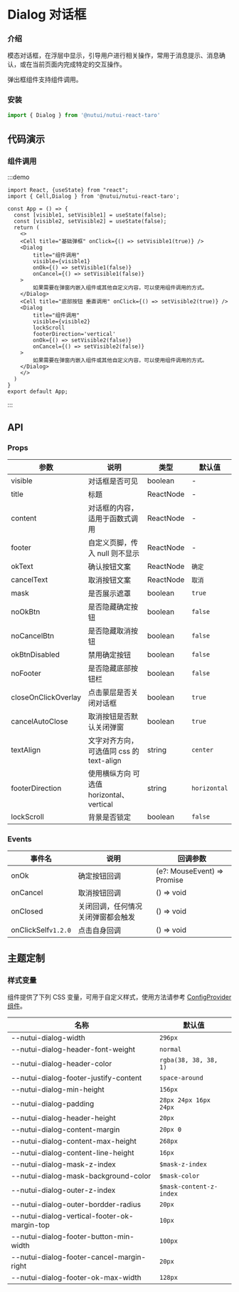 #  Dialog 对话框

### 介绍

模态对话框，在浮层中显示，引导用户进行相关操作，常用于消息提示、消息确认，或在当前页面内完成特定的交互操作。

弹出框组件支持组件调用。

### 安装

```ts
import { Dialog } from '@nutui/nutui-react-taro'
```


## 代码演示

### 组件调用

:::demo

```tsx
import React, {useState} from "react";
import { Cell,Dialog } from '@nutui/nutui-react-taro';

const App = () => {
  const [visible1, setVisible1] = useState(false);
  const [visible2, setVisible2] = useState(false);
  return (
    <>
    <Cell title="基础弹框" onClick={() => setVisible1(true)} />
    <Dialog 
        title="组件调用"
        visible={visible1}
        onOk={() => setVisible1(false)}
        onCancel={() => setVisible1(false)}
    >
        如果需要在弹窗内嵌入组件或其他自定义内容，可以使用组件调用的方式。
    </Dialog>
    <Cell title="底部按钮 垂直调用" onClick={() => setVisible2(true)} />
    <Dialog 
        title="组件调用"
        visible={visible2}
        lockScroll
        footerDirection='vertical'
        onOk={() => setVisible2(false)}
        onCancel={() => setVisible2(false)}
    >
        如果需要在弹窗内嵌入组件或其他自定义内容，可以使用组件调用的方式。
    </Dialog>
    </>
  )
}
export default App;
```

:::

## API

### Props

| 参数         | 说明                             | 类型   | 默认值           |
|--------------|----------------------------------|--------|------------------|
| visible         | 对话框是否可见               | boolean | -                |
| title        | 标题                         | ReactNode | -                |
| content         | 对话框的内容，适用于函数式调用 | ReactNode | -                |
| footer | 自定义页脚，传入 null 则不显示     | ReactNode | - |
| okText          | 确认按钮文案                        | ReactNode | `确定`              |
| cancelText          | 取消按钮文案                        | ReactNode | `取消`              |
| mask          | 是否展示遮罩                        | boolean | `true`              |
| noOkBtn          | 是否隐藏确定按钮                        | boolean | `false`              |
| noCancelBtn          | 是否隐藏取消按钮                        | boolean | `false`              |
| okBtnDisabled          | 禁用确定按钮                        | boolean | `false`              |
| noFooter          | 是否隐藏底部按钮栏                        | boolean | `false`              |
| closeOnClickOverlay          | 点击蒙层是否关闭对话框                        | boolean | `true`              |
| cancelAutoClose          | 取消按钮是否默认关闭弹窗                        | boolean | `true`              |
| textAlign          | 文字对齐方向，可选值同 css 的 text-align                        | string | `center`              |
| footerDirection          | 使用横纵方向 可选值 horizontal、vertical                        | string | `horizontal`              |
| lockScroll          | 背景是否锁定                        | boolean | `false`              |

### Events

| 事件名           | 说明           | 回调参数     |
|---------------|----------------|--------------|
| onOk          | 确定按钮回调 | (e?: MouseEvent) => Promise | void |
| onCancel      | 取消按钮回调 | () => void |
| onClosed      | 关闭回调，任何情况关闭弹窗都会触发 | () => void |
| onClickSelf`v1.2.0` | 点击自身回调 | () => void |


## 主题定制

### 样式变量

组件提供了下列 CSS 变量，可用于自定义样式，使用方法请参考 [ConfigProvider 组件](#/zh-CN/component/configprovider)。

| 名称 | 默认值 |
| --- | --- |
| --nutui-dialog-width | `296px` |
| --nutui-dialog-header-font-weight | `normal` |
| --nutui-dialog-header-color | `rgba(38, 38, 38, 1)` |
| --nutui-dialog-footer-justify-content | `space-around` |
| --nutui-dialog-min-height | `156px` |
| --nutui-dialog-padding | `28px 24px 16px 24px` |
| --nutui-dialog-header-height | `20px` |
| --nutui-dialog-content-margin | `20px 0` |
| --nutui-dialog-content-max-height | `268px` |
| --nutui-dialog-content-line-height | `16px` |
| --nutui-dialog-mask-z-index | `$mask-z-index` |
| --nutui-dialog-mask-background-color | `$mask-color` |
| --nutui-dialog-outer-z-index | `$mask-content-z-index` |
| --nutui-dialog-outer-bordder-radius | `20px` |
| --nutui-dialog-vertical-footer-ok-margin-top | `10px` |
| --nutui-dialog-footer-button-min-width | `100px` |
| --nutui-dialog-footer-cancel-margin-right | `20px` |
| --nutui-dialog-footer-ok-max-width | `128px` |
